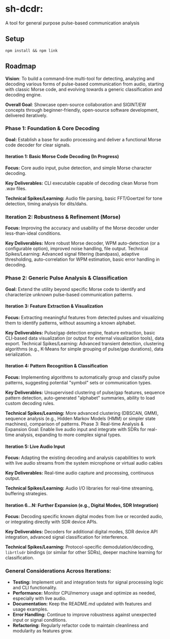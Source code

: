 # sh-dcdr:
A tool for general purpose pulse-based communication analysis

## Setup
`npm install && npm link`

## Roadmap
**Vision**: To build a command-line multi-tool for detecting, analyzing and decoding various forms of pulse-based communication from audio, starting with classic Morse code, and evolving towards a generic classification and decoding engine.

**Overall Goal**: Showcase open-source collaboration and SIGINT/EW concepts through beginner-friendly, open-source software development, delivered iteratively.

### Phase 1: Foundation & Core Decoding
**Goal:** Establish a base for audio processing and deliver a functional Morse code decoder for clear signals.

#### Iteration 1: Basic Morse Code Decoding (In Progress)

**Focus:** Core audio input, pulse detection, and simple Morse character decoding.

**Key Deliverables:** CLI executable capable of decoding clean Morse from .wav files.

**Technical Spikes/Learning:** Audio file parsing, basic FFT/Goertzel for tone detection, timing analysis for dits/dahs.

### Iteration 2: Robustness & Refinement (Morse)

**Focus:** Improving the accuracy and usability of the Morse decoder under less-than-ideal conditions.

**Key Deliverables:** More robust Morse decoder, WPM auto-detection (or a configurable option), improved noise handling, file output.
Technical Spikes/Learning: Advanced signal filtering (bandpass), adaptive thresholding, auto-correlation for WPM estimation, basic error handling in decoding.

### Phase 2: Generic Pulse Analysis & Classification

**Goal:** Extend the utility beyond specific Morse code to identify and characterize unknown pulse-based communication patterns.

#### Iteration 3: Feature Extraction & Visualization

**Focus:** Extracting meaningful features from detected pulses and visualizing them to identify patterns, without assuming a known alphabet.

**Key Deliverables:** Pulse/gap detection engine, feature extraction, basic CLI-based data visualization (or output for external visualization tools), data export.
Technical Spikes/Learning: Advanced transient detection, clustering algorithms (e.g., K-Means for simple grouping of pulse/gap durations), data serialization.

#### Iteration 4: Pattern Recognition & Classification

**Focus:** Implementing algorithms to automatically group and classify pulse patterns, suggesting potential "symbol" sets or communication types.

**Key Deliverables:** Unsupervised clustering of pulse/gap features, sequence pattern detection, auto-generated "alphabet" summaries, ability to load custom decoding rules.

**Technical Spikes/Learning:** More advanced clustering (DBSCAN, GMM), sequence analysis (e.g., Hidden Markov Models (HMM) or simpler state machines), comparison of patterns.
Phase 3: Real-time Analysis & Expansion
Goal: Enable live audio input and integrate with SDRs for real-time analysis, expanding to more complex signal types.

#### Iteration 5: Live Audio Input

**Focus:** Adapting the existing decoding and analysis capabilities to work with live audio streams from the system microphone or virtual audio cables

**Key Deliverables:** Real-time audio capture and processing, continuous output.

**Technical Spikes/Learning:** Audio I/O libraries for real-time streaming, buffering strategies.

#### Iteration 6...N: Further Expansion (e.g., Digital Modes, SDR Integration)

**Focus:** Decoding specific known digital modes from live or recorded audio, or integrating directly with SDR device APIs.

**Key Deliverables:** Decoders for additional digital modes, SDR device API integration, advanced signal classification for interference.

**Technical Spikes/Learning:** Protocol-specific demodulation/decoding, `librtlsdr` bindings (or similar for other SDRs), deeper machine learning for classification.

### General Considerations Across Iterations:

- **Testing:** Implement unit and integration tests for signal processing logic and CLI functionality.
- **Performance:** Monitor CPU/memory usage and optimize as needed, especially with live audio.
- **Documentation:** Keep the README.md updated with features and usage examples.
- **Error Handling:** Continue to improve robustness against unexpected input or signal conditions.
- **Refactoring:** Regularly refactor code to maintain cleanliness and modularity as features grow.
  
